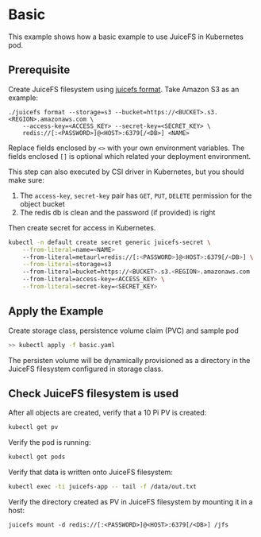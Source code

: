 # Basic

This example shows how a basic example to use JuiceFS in Kubernetes pod.

## Prerequisite

Create JuiceFS filesystem using [juicefs format](https://github.com/juicedata/juicefs/#format-a-volume). Take Amazon S3 as an example:

```
./juicefs format --storage=s3 --bucket=https://<BUCKET>.s3.<REGION>.amazonaws.com \
    --access-key=<ACCESS_KEY> --secret-key=<SECRET_KEY> \
    redis://[:<PASSWORD>]@<HOST>:6379[/<DB>] <NAME>
```

Replace fields enclosed by `<>` with your own environment variables. The fields enclosed `[]` is optional which related your deployment environment.

This step can also executed by CSI driver in Kubernetes, but you should make sure:

1. The `access-key`, `secret-key` pair has `GET`, `PUT`, `DELETE` permission for the object bucket
2. The redis db is clean and the password (if provided) is right

Then create secret for access in Kubernetes.

```sh
kubectl -n default create secret generic juicefs-secret \
    --from-literal=name=<NAME>
    --from-literal=metaurl=redis://[:<PASSWORD>]@<HOST>:6379[/<DB>] \
    --from-literal=storage=s3
    --from-literal=bucket=https://<BUCKET>.s3.<REGION>.amazonaws.com
    --from-literal=access-key=<ACCESS_KEY> \
    --from-literal=secret-key=<SECRET_KEY>


```

## Apply the Example

Create storage class, persistence volume claim (PVC) and sample pod

```sh
>> kubectl apply -f basic.yaml
```

The persisten volume will be dynamically provisioned as a directory in the JuiceFS filesystem configured in storage class.

## Check JuiceFS filesystem is used

After all objects are created, verify that a 10 Pi PV is created:

```sh
kubectl get pv
```

Verify the pod is running:

```sh
kubectl get pods
```

Verify that data is written onto JuiceFS filesystem:

```sh
kubectl exec -ti juicefs-app -- tail -f /data/out.txt
```

Verify the directory created as PV in JuiceFS filesystem by mounting it in a host:

```
juicefs mount -d redis://[:<PASSWORD>]@<HOST>:6379[/<DB>] /jfs
```

